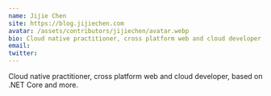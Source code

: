 ```yaml
---
name: Jijie Chen
site: https://blog.jijiechen.com
avatar: /assets/contributors/jijiechen/avatar.webp
bio: Cloud native practitioner, cross platform web and cloud developer, based on .NET Core and more.
email: 
twitter: 
---
```


Cloud native practitioner, cross platform web and cloud developer, based on .NET Core and more.
